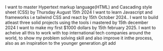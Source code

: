 I want to master Hypertext markup language(HTML) and Cascading style sheet (CSS) by Thursday August 15th 2024
I want to learn Javascript and frameworks i.e tailwind CSS and react by 15th October 2024..
I want to build atleast three solid projects using the tools i mastered by 15th december 2024
I want to make my first $1000 dollars by 15th february 2025.
I want to acheive all this to work with top international tech companies around the world, to show my problem solving skill and also improve it inthe process, also as an inspiration to the younger generation.git add